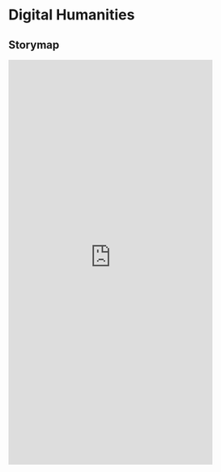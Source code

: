 # Digital Humanities



## Storymap
<iframe src="https://uploads.knightlab.com/storymapjs/eaa13eb223fc3d2c0062066080b43b0f/obraz/index.html" frameborder="0" width="80%" height="800"></iframe>
